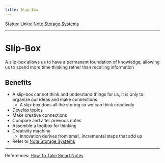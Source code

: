 ```yaml
---
title: Slip-Box
---
```

Status:
Links: [Note Storage Systems](out/note-storage-systems.md)
___
# Slip-Box
A slip-box allows us to have a permanent foundation of knowledge, allowing us to spend more time thinking rather than recalling information
## Benefits
- A slip-box cannot think and understand things for us, it is only to organize our ideas and make connections
	- A slip-box does all the storing so we can think creatively
-  Develop topics
- Make creative connections
- Compare and alter previous notes
- Assemble a toolbox for thinking
- Creativity machine
	- Innovation derives from small, incremental steps that add up
- Refer to [Note Storage Systems](out/note-storage-systems.md)
___
References: [How To Take Smart Notes](out/references/books/summaries/how-to-take-smart-notes.md)
